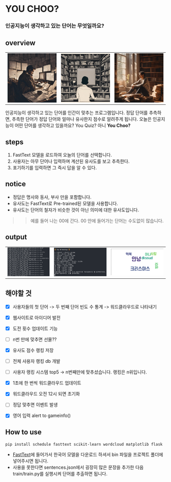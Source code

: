 # YOU CHOO?
### 인공지능이 생각하고 있는 단어는 무엇일까요?

## overview

<table>
  <tr>
    <td><img src="assets/imgs/1.png" width="200"></td>
    <td><img src="assets/imgs/2.png" width="200"></td>
    <td><img src="assets/imgs/3.png" width="200"></td>
  </tr>
</table>

인공지능이 생각하고 있는 단어를 인간이 맞추는 프로그램입니다. 정답 단어를 추측하면, 추측한 단어가 정답 단어와 얼마나 유사한지 점수로 알려주게 됩니다. 오늘은 인공지능이 어떤 단어를 생각하고 있을까요? You Quiz? 아니 **You Choo?**

## steps
1. FastText 모델을 로드하여 오늘의 단어를 선택합니다.
2. 사용자는 아무 단어나 입력하며 계산된 유사도를 보고 추측한다.
3. 포기하기를 입력하면 그 즉시 답을 알 수 있다.

## notice

- 정답은 명사와 동사, 부사 만을 포함합니다.
- 유사도는 FastText로 Pre-trained된 모델을 사용합니다.
- 유사도는 단어의 철자가 비슷한 것이 아닌 의미에 대한 유사도입니다.
>> 예를 들어 나는 00에 간다. 00 안에 들어가는 단어는 수도없이 많습니다.

## output
<table>
  <tr>
    <td><img src="assets/imgs/output3.png" width="200"></td>
    <td><img src="assets/imgs/output2.png" width="250"></td>
    <td><img src="assets/imgs/output1.png" width="250"></td>
  </tr>
</table>

## 해야할 것
- [x] 사용자들의 첫 단어 -> 두 번째 단어 빈도 수 통계 -> 워드클라우드로 나타내기
- [x] 웹사이트로 아이디어 발전
- [x] 도전 횟수 업데이트 기능
- [ ] n번 만에 맞추면 선물?? 
- [x] 유사도 점수 랭킹 저장
- [ ] 전체 사용자 랭킹 db 개발
- [ ] 사용자 랭킹 시스템 top5 -> n번째만에 맞추셨습니다. 랭킹은 n위입니다.
- [x] 1초에 한 번씩 워드클라우드 업데이트
- [x] 워드클라우드 오전 12시 되면 초기화
- [ ] 정답 맞추면 이벤트 발생
- [x] 영어 입력 alert to gameinfo()


## How to use

~~~
pip install schedule fasttext scikit-learn wordcloud matplotlib flask
~~~
- [FastText](https://fasttext.cc)에 들어가서 한국어 모델을 다운로드 하셔서 bin 파일을 프로젝트 폴더에 넣어주시면 됩니다.
- 사용을 못한다면 sentences.json에서 굉장히 많은 문장을 추가한 다음 train/train.py를 실행시켜 단어를 추출하면 됩니다.
